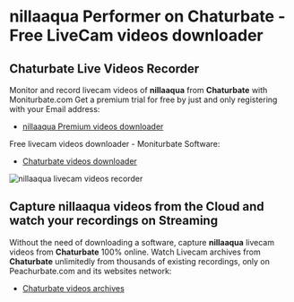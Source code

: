 # nillaaqua Performer on Chaturbate - Free LiveCam videos downloader

## Chaturbate Live Videos Recorder

Monitor and record livecam videos of **nillaaqua** from **Chaturbate** with Moniturbate.com
Get a premium trial for free by just and only registering with your Email address:
* [nillaaqua Premium videos downloader](https://moniturbate.com/request-demo-licence-key.html)

Free livecam videos downloader - Moniturbate Software:
* [Chaturbate videos downloader](https://moniturbate.com/moniturbate-download-software.html)

![nillaaqua livecam videos recorder](https://peachurnet.com/templates/moniturbate-software.png)


## Capture nillaaqua videos from the Cloud and watch your recordings on Streaming

Without the need of downloading a software, capture **nillaaqua** livecam videos from **Chaturbate** 100% online.
Watch Livecam archives from **Chaturbate** unlimitedly from thousands of existing recordings, only on Peachurbate.com and its websites network:
* [Chaturbate videos archives](https://peachurnet.com/)